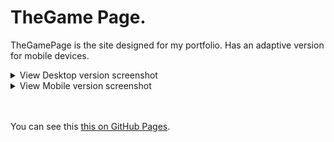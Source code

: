 # TheGame Page.
TheGamePage is the site designed for my portfolio.
Has an adaptive version for mobile devices.

<!-- Ctrl + Shift + V => view this file in VS Code -->

<details>
<summary>View Desktop version screenshot</summary>
  <img src="readme/preview.png" />
</details>

<details>
<summary>View Mobile version screenshot</summary>
  <img src="readme/MOBpreview.png" width=50% />
</details>
<br>
<br>

You can see this [this on GitHub Pages].

[this on GitHub Pages]: https://ulyanov-programmer.github.io/TheGamePage/TheGamePage